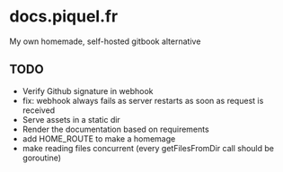 # docs.piquel.fr

My own homemade, self-hosted gitbook alternative

## TODO

- Verify Github signature in webhook
- fix: webhook always fails as server restarts as soon as request is received
- Serve assets in a static dir
- Render the documentation based on requirements
- add HOME_ROUTE to make a homemage
- make reading files concurrent (every getFilesFromDir call should be goroutine)
